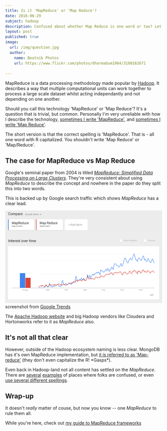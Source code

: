 ```yaml
---
title: Is it 'MapReduce' or 'Map Reduce'?
date: 2016-06-29
subject: hadoop
description: Confused about whether Map Reduce is one word or two? Let me settle this once and for all.
layout: post
published: true
image:
  url: /img/question.jpg
  author:
    name: Beatnik Photos
    url: https://www.flickr.com/photos/dharmabum1964/3108162671

---
```


MapReduce is a data processing methodology made popular by [Hadoop](http://hadoop.apache.org). It describes a way that multiple computational units can work together to process a large scale dataset whilst acting independantly and not depending on one another.

Should you call this technology 'MapReduce' or 'Map Reduce'? It's a question that is trivial, but common. Personally I'm very unreliable with how I describe the technology, [sometimes I write 'MapReduce'](http://blog.matthewrathbone.com/2016/01/05/experts-and-mapreduce.html), and [sometimes I write 'Map Reduce'](http://blog.matthewrathbone.com/2013/05/31/hadoop-resources-books.html).

The short version is that the correct spelling is 'MapReduce'. That is - all one word with R capitalized. You shouldn't write 'Map Reduce' or 'Map/Reduce'.

## The case for MapReduce vs Map Reduce

Google's seminal paper from 2004 is titled [*MapReduce: Simplified Data Processing on Large Clusters*](http://static.googleusercontent.com/media/research.google.com/en//archive/mapreduce-osdi04.pdf). They're very consistent about using *MapReduce* to describe the concept and nowhere in the paper do they split this into two words.

This is backed up by Google search traffic which shows *MapReduce* has a clear lead.

![Google Trends](/img/mapreduce.png)
screenshot from [Google Trends](https://www.google.com/trends/explore#q=MapReduce%2C%20Map%20Reduce&cmpt=q&tz=Etc%2FGMT%2B5)

The [Apache Hadoop website](http://hadoop.apache.org) and big Hadoop vendors like Cloudera and Hortonworks refer to it as *MapReduce* also.

## It's not all that clear

However, outside of the Hadoop ecosystem naming is less clear. MongoDB has it's own MapReduce implementation, but [it is referred to as 'Map-reduce'](https://docs.mongodb.com/manual/core/map-reduce/) (they don't even capitalize the R! \*Gasps\*).

Even back in Hadoop-land not all content has settled on the *MapReduce*. There are [several](http://ksat.me/map-reduce-a-really-simple-introduction-kloudo/) [examples](https://www.hackerrank.com/domains/distributed-systems/mapreduce-basics) of places where folks are confused, or even [use several different spellings](https://www.linkedin.com/pulse/map-reduce-tutorial-gives-brief-overview-application-agrawal).

## Wrap-up

It doesn't *really* matter of couse, but now you know -- one *MapReduce* to rule them all.

While you're here, check out [my guide to MapReduce frameworks](http://blog.matthewrathbone.com/2013/01/05/a-quick-guide-to-hadoop-map-reduce-frameworks.html)